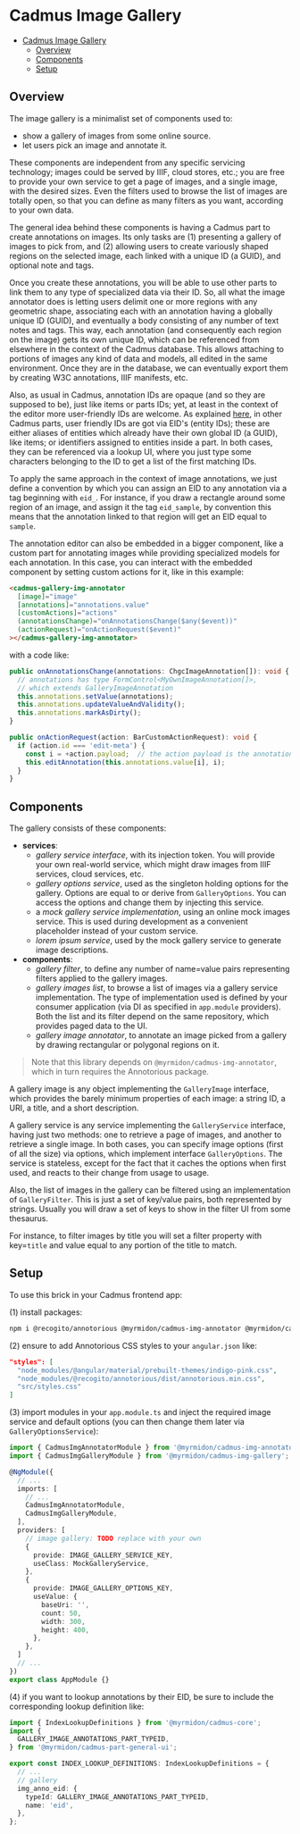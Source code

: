 # Cadmus Image Gallery

- [Cadmus Image Gallery](#cadmus-image-gallery)
  - [Overview](#overview)
  - [Components](#components)
  - [Setup](#setup)

## Overview

The image gallery is a minimalist set of components used to:

- show a gallery of images from some online source.
- let users pick an image and annotate it.

These components are independent from any specific servicing technology; images could be served by IIIF, cloud stores, etc.; you are free to provide your own service to get a page of images, and a single image, with the desired sizes. Even the filters used to browse the list of images are totally open, so that you can define as many filters as you want, according to your own data.

The general idea behind these components is having a Cadmus part to create annotations on images. Its only tasks are (1) presenting a gallery of images to pick from, and (2) allowing users to create variously shaped regions on the selected image, each linked with a unique ID (a GUID), and optional note and tags.

Once you create these annotations, you will be able to use other parts to link them to any type of specialized data via their ID. So, all what the image annotator does is letting users delimit one or more regions with any geometric shape, associating each with an annotation having a globally unique ID (GUID), and eventually a body consisting of any number of text notes and tags. This way, each annotation (and consequently each region on the image) gets its own unique ID, which can be referenced from elsewhere in the context of the Cadmus database. This allows attaching to portions of images any kind of data and models, all edited in the same environment. Once they are in the database, we can eventually export them by creating W3C annotations, IIIF manifests, etc.

Also, as usual in Cadmus, annotation IDs are opaque (and so they are supposed to be), just like items or parts IDs; yet, at least in the context of the editor more user-friendly IDs are welcome. As explained [here](https://myrmex.github.io/overview/cadmus/dev/concepts/lookup), in other Cadmus parts, user friendly IDs are got via EID's (entity IDs); these are either aliases of entities which already have their own global ID (a GUID), like items; or identifiers assigned to entities inside a part. In both cases, they can be referenced via a lookup UI, where you just type some characters belonging to the ID to get a list of the first matching IDs.

To apply the same approach in the context of image annotations, we just define a convention by which you can assign an EID to any annotation via a tag beginning with `eid_`. For instance, if you draw a rectangle around some region of an image, and assign it the tag `eid_sample`, by convention this means that the annotation linked to that region will get an EID equal to `sample`.

The annotation editor can also be embedded in a bigger component, like a custom part for annotating images while providing specialized models for each annotation. In this case, you can interact with the embedded component by setting custom actions for it, like in this example:

```html
<cadmus-gallery-img-annotator
  [image]="image"
  [annotations]="annotations.value"
  [customActions]="actions"
  (annotationsChange)="onAnnotationsChange($any($event))"
  (actionRequest)="onActionRequest($event)"
></cadmus-gallery-img-annotator>
```

with a code like:

```ts
public onAnnotationsChange(annotations: ChgcImageAnnotation[]): void {
  // annotations has type FormControl<MyOwnImageAnnotation[]>,
  // which extends GalleryImageAnnotation
  this.annotations.setValue(annotations);
  this.annotations.updateValueAndValidity();
  this.annotations.markAsDirty();
}

public onActionRequest(action: BarCustomActionRequest): void {
  if (action.id === 'edit-meta') {
    const i = +action.payload;  // the action payload is the annotation index
    this.editAnnotation(this.annotations.value[i], i);
  }
}
```

## Components

The gallery consists of these components:

- **services**:
  - _gallery service interface_, with its injection token. You will provide your own real-world service, which might draw images from IIIF services, cloud services, etc.
  - _gallery options service_, used as the singleton holding options for the gallery. Options are equal to or derive from `GalleryOptions`. You can access the options and change them by injecting this service.
  - a _mock gallery service implementation_, using an online mock images service. This is used during development as a convenient placeholder instead of your custom service.
  - _lorem ipsum service_, used by the mock gallery service to generate image descriptions.
- **components**:
  - _gallery filter_, to define any number of name=value pairs representing filters applied to the gallery images.
  - _gallery images list_, to browse a list of images via a gallery service implementation. The type of implementation used is defined by your consumer application (via DI as specified in `app.module` providers). Both the list and its filter depend on the same repository, which provides paged data to the UI.
  - _gallery image annotator_, to annotate an image picked from a gallery by drawing rectangular or polygonal regions on it.

>Note that this library depends on `@myrmidon/cadmus-img-annotator`, which in turn requires the Annotorious package.

A gallery image is any object implementing the `GalleryImage` interface, which provides the barely minimum properties of each image: a string ID, a URI, a title, and a short description.

A gallery service is any service implementing the `GalleryService` interface, having just two methods: one to retrieve a page of images, and another to retrieve a single image. In both cases, you can specify image options (first of all the size) via options, which implement interface `GalleryOptions`. The service is stateless, except for the fact that it caches the options when first used, and reacts to their change from usage to usage.

Also, the list of images in the gallery can be filtered using an implementation of `GalleryFilter`. This is just a set of key/value pairs, both represented by strings. Usually you will draw a set of keys to show in the filter UI from some thesaurus.

For instance, to filter images by title you will set a filter property with key=`title` and value equal to any portion of the title to match.

## Setup

To use this brick in your Cadmus frontend app:

(1) install packages:

```bash
npm i @recogito/annotorious @myrmidon/cadmus-img-annotator @myrmidon/cadmus-img-gallery
```

(2) ensure to add Annotorious CSS styles to your `angular.json` like:

```json
"styles": [
  "node_modules/@angular/material/prebuilt-themes/indigo-pink.css",
  "node_modules/@recogito/annotorious/dist/annotorious.min.css",
  "src/styles.css"
]
```

(3) import modules in your `app.module.ts` and inject the required image service and default options (you can then change them later via `GalleryOptionsService`):

```ts
import { CadmusImgAnnotatorModule } from '@myrmidon/cadmus-img-annotator';
import { CadmusImgGalleryModule } from '@myrmidon/cadmus-img-gallery';

@NgModule({
  // ...
  imports: [
    // ...
    CadmusImgAnnotatorModule,
    CadmusImgGalleryModule,
  ],
  providers: [
    // image gallery: TODO replace with your own
    {
      provide: IMAGE_GALLERY_SERVICE_KEY,
      useClass: MockGalleryService,
    },
    {
      provide: IMAGE_GALLERY_OPTIONS_KEY,
      useValue: {
        baseUri: '',
        count: 50,
        width: 300,
        height: 400,
      },
    },
  ]
  // ...
})
export class AppModule {}
```

(4) if you want to lookup annotations by their EID, be sure to include the corresponding lookup definition like:

```ts
import { IndexLookupDefinitions } from '@myrmidon/cadmus-core';
import {
  GALLERY_IMAGE_ANNOTATIONS_PART_TYPEID,
} from '@myrmidon/cadmus-part-general-ui';

export const INDEX_LOOKUP_DEFINITIONS: IndexLookupDefinitions = {
  // ...
  // gallery
  img_anno_eid: {
    typeId: GALLERY_IMAGE_ANNOTATIONS_PART_TYPEID,
    name: 'eid',
  },
};
```
